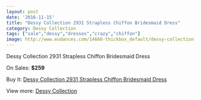 ```yaml
---
layout: post
date: '2016-11-15'
title: "Dessy Collection 2931 Strapless Chiffon Bridesmaid Dress"
category: Dessy Collection
tags: ["sale","dessy","dresses","crazy","chiffon"]
image: http://www.eudances.com/14666-thickbox_default/dessy-collection-2931-strapless-chiffon-bridesmaid-dress.jpg
---
```

Dessy Collection 2931 Strapless Chiffon Bridesmaid Dress

On Sales: **$259**
<a href="https://www.eudances.com/en/dessy-collection/4384-dessy-collection-2931-strapless-chiffon-bridesmaid-dress.html"><amp-img layout="responsive" width="600" height="600" src="//www.eudances.com/14666-thickbox_default/dessy-collection-2931-strapless-chiffon-bridesmaid-dress.jpg" alt="Dessy Collection 2931 Strapless Chiffon Bridesmaid Dress 0" /></a>
<a href="https://www.eudances.com/en/dessy-collection/4384-dessy-collection-2931-strapless-chiffon-bridesmaid-dress.html"><amp-img layout="responsive" width="600" height="600" src="//www.eudances.com/14669-thickbox_default/dessy-collection-2931-strapless-chiffon-bridesmaid-dress.jpg" alt="Dessy Collection 2931 Strapless Chiffon Bridesmaid Dress 1" /></a>
<a href="https://www.eudances.com/en/dessy-collection/4384-dessy-collection-2931-strapless-chiffon-bridesmaid-dress.html"><amp-img layout="responsive" width="600" height="600" src="//www.eudances.com/14668-thickbox_default/dessy-collection-2931-strapless-chiffon-bridesmaid-dress.jpg" alt="Dessy Collection 2931 Strapless Chiffon Bridesmaid Dress 2" /></a>
<a href="https://www.eudances.com/en/dessy-collection/4384-dessy-collection-2931-strapless-chiffon-bridesmaid-dress.html"><amp-img layout="responsive" width="600" height="600" src="//www.eudances.com/14667-thickbox_default/dessy-collection-2931-strapless-chiffon-bridesmaid-dress.jpg" alt="Dessy Collection 2931 Strapless Chiffon Bridesmaid Dress 3" /></a>

Buy it: [Dessy Collection 2931 Strapless Chiffon Bridesmaid Dress](https://www.eudances.com/en/dessy-collection/4384-dessy-collection-2931-strapless-chiffon-bridesmaid-dress.html "Dessy Collection 2931 Strapless Chiffon Bridesmaid Dress")

View more: [Dessy Collection](https://www.eudances.com/en/60-Dessy-Collection "Dessy Collection")